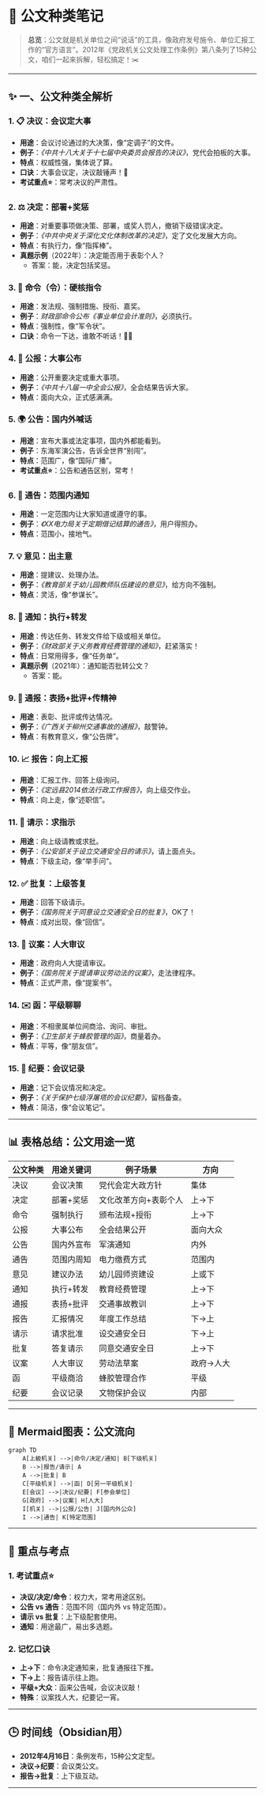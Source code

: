 # 📜 公文种类笔记

> **总览**：公文就是机关单位之间“说话”的工具，像政府发号施令、单位汇报工作的“官方语言”。2012年《党政机关公文处理工作条例》第八条列了15种公文，咱们一起来拆解，轻松搞定！✂️

---

## ✨ 一、公文种类全解析

### 1. 📋 决议：会议定大事
- **用途**：会议讨论通过的大决策，像“定调子”的文件。  
- **例子**：*《中共十八大关于十七届中央委员会报告的决议》*，党代会拍板的大事。  
- **特点**：权威性强，集体说了算。  
- **口诀**：大事会议定，决议敲锤声！🔨  
- **考试重点⭐**：常考决议的严肃性。

### 2. ⚖️ 决定：部署+奖惩
- **用途**：对重要事项做决策、部署，或奖人罚人，撤销下级错误决定。  
- **例子**：*《中共中央关于深化文化体制改革的决定》*，定了文化发展大方向。  
- **特点**：有执行力，像“指挥棒”。  
- **真题示例**（2022年）：决定能否用于表彰个人？  
  - 答案：能，决定包括奖惩。

### 3. 📢 命令（令）：硬核指令
- **用途**：发法规、强制措施、授衔、嘉奖。  
- **例子**：*财政部命令公布《事业单位会计准则》*，必须执行。  
- **特点**：强制性，像“军令状”。  
- **口诀**：命令一下达，谁敢不听话！💂‍♂️

### 4. 📰 公报：大事公布
- **用途**：公开重要决定或重大事项。  
- **例子**：*《中共十八届一中全会公报》*，全会结果告诉大家。  
- **特点**：面向大众，正式感满满。

### 5. 🌍 公告：国内外喊话
- **用途**：宣布大事或法定事项，国内外都能看到。  
- **例子**：东海军演公告，告诉全世界“别闯”。  
- **特点**：范围广，像“国际广播”。  
- **考试重点⭐**：公告和通告区别，常考！

### 6. 📣 通告：范围内通知
- **用途**：一定范围内让大家知道或遵守的事。  
- **例子**：*《XX电力局关于定期借记结算的通告》*，用户得照办。  
- **特点**：范围小，接地气。

### 7. 💡 意见：出主意
- **用途**：提建议、处理办法。  
- **例子**：*《教育部关于幼儿园教师队伍建设的意见》*，给方向不强制。  
- **特点**：灵活，像“参谋长”。

### 8. 📩 通知：执行+转发
- **用途**：传达任务、转发文件给下级或相关单位。  
- **例子**：*《财政部关于义务教育经费管理的通知》*，赶紧落实！  
- **特点**：日常用得多，像“任务单”。  
- **真题示例**（2021年）：通知能否批转公文？  
  - 答案：能。

### 9. 📢 通报：表扬+批评+传精神
- **用途**：表彰、批评或传达情况。  
- **例子**：*《广西关于柳州交通事故的通报》*，敲警钟。  
- **特点**：有教育意义，像“公告牌”。

### 10. 📈 报告：向上汇报
- **用途**：汇报工作、回答上级询问。  
- **例子**：*《定远县2014依法行政工作报告》*，向上级交作业。  
- **特点**：向上走，像“述职信”。

### 11. 🙏 请示：求指示
- **用途**：向上级请教或求批。  
- **例子**：*《公安部关于设立交通安全日的请示》*，请上面点头。  
- **特点**：下级主动，像“举手问”。

### 12. ✅ 批复：上级答复
- **用途**：回答下级请示。  
- **例子**：*《国务院关于同意设立交通安全日的批复》*，OK了！  
- **特点**：成对出现，像“回信”。

### 13. 📜 议案：人大审议
- **用途**：政府向人大提请审议。  
- **例子**：*《国务院关于提请审议劳动法的议案》*，走法律程序。  
- **特点**：正式严肃，像“提案书”。

### 14. ✉️ 函：平级聊聊
- **用途**：不相隶属单位间商洽、询问、审批。  
- **例子**：*《卫生部关于蜂胶管理的函》*，商量着办。  
- **特点**：平等，像“朋友信”。

### 15. 📝 纪要：会议记录
- **用途**：记下会议情况和决定。  
- **例子**：*《关于保护七级浮屠塔的会议纪要》*，留档备查。  
- **特点**：简洁，像“会议笔记”。

---

## 📊 表格总结：公文用途一览
| 公文种类 | 用途关键词         | 例子场景                     | 方向     |
|----------|-------------------|-----------------------------|----------|
| 决议     | 会议决策         | 党代会定大政方针           | 集体     |
| 决定     | 部署+奖惩       | 文化改革方向+表彰个人       | 上→下   |
| 命令     | 强制执行         | 颁布法规+授衔               | 上→下   |
| 公报     | 大事公布         | 全会结果公开                 | 面向大众 |
| 公告     | 国内外宣布       | 军演通知                     | 内外     |
| 通告     | 范围内周知       | 电力缴费方式                 | 范围内   |
| 意见     | 建议办法         | 幼儿园师资建设               | 上或下   |
| 通知     | 执行+转发       | 教育经费管理                 | 上→下   |
| 通报     | 表扬+批评       | 交通事故教训                 | 上→下   |
| 报告     | 汇报情况         | 年度工作总结                 | 下→上   |
| 请示     | 请求批准         | 设交通安全日                 | 下→上   |
| 批复     | 答复请示         | 同意交通安全日               | 上→下   |
| 议案     | 人大审议         | 劳动法草案                   | 政府→人大|
| 函       | 平级商洽         | 蜂胶管理合作                 | 平级     |
| 纪要     | 会议记录         | 文物保护会议                 | 内部     |

---

## 🧩 Mermaid图表：公文流向
```mermaid
graph TD
    A[上級机关] -->|命令/决定/通知| B[下级机关]
    B -->|报告/请示| A
    A -->|批复| B
    C[平级机关] -->|函| D[另一平级机关]
    E[会议] -->|决议/纪要| F[参会单位]
    G[政府] -->|议案| H[人大]
    I[机关] -->|公报/公告| J[国内外公众]
    I -->|通告| K[特定范围]
```

---

## 🌟 重点与考点
### 1. 考试重点⭐
- **决议/决定/命令**：权力大，常考用途区别。  
- **公告 vs 通告**：范围不同（国内外 vs 特定范围）。  
- **请示 vs 批复**：上下级配套使用。  
- **通知**：用途最广，易出多选题。

### 2. 记忆口诀
- **上→下**：命令决定通知来，批复通报往下推。  
- **下→上**：报告请示往上跑。  
- **平级+大众**：函来公告喊，会议决议敲！  
- **特殊**：议案找人大，纪要记一宵。

---

## 🕒 时间线（Obsidian用）
- **2012年4月16日**：条例发布，15种公文定型。  
- **决议→纪要**：会议类公文。  
- **报告→批复**：上下级互动。

---

